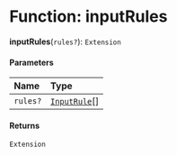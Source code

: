 # Function: inputRules

**inputRules**(`rules?`): `Extension`

#### Parameters

| Name | Type |
| :------ | :------ |
| `rules?` | [`InputRule`](/en/auto-docs/coze-editor/interfaces/InputRule.md)\[] |

#### Returns

`Extension`
